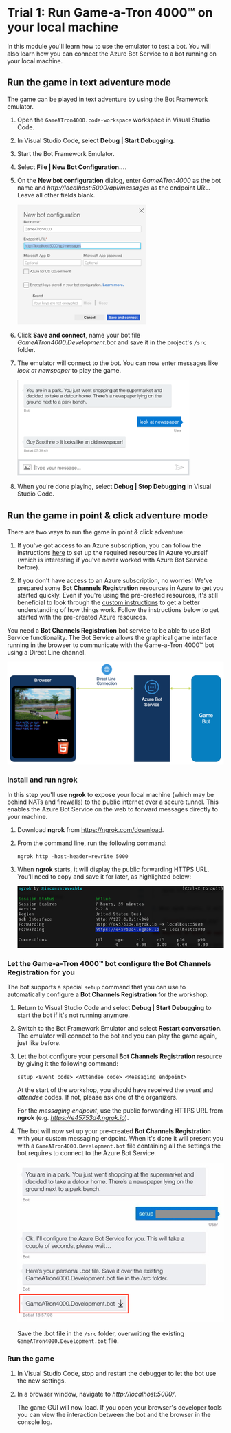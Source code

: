 # Trial 1: Run Game-a-Tron 4000™ on your local machine

In this module you'll learn how to use the emulator to test a bot. You will also learn how you can connect the Azure Bot Service to a bot running on your local machine.

## Run the game in text adventure mode

The game can be played in text adventure by using the Bot Framework emulator.

1. Open the `GameATron4000.code-workspace` workspace in Visual Studio Code.

2. In Visual Studio Code, select **Debug | Start Debugging**.

3. Start the Bot Framework Emulator.

4. Select **File | New Bot Configuration...**.

6. On the **New bot configuration** dialog, enter *GameATron4000* as the bot name and *http://localhost:5000/api/messages* as the endpoint URL. Leave all other fields blank.

    <img src="./images/new-bot-configuration.png" alt="New bot configuration" width="300"/>

7. Click **Save and connect**, name your bot file *GameATron4000.Development.bot* and save it in the project's `/src` folder.

8. The emulator will connect to the bot. You can now enter messages like *look at newspaper* to play the game.

    <img src="./images/text-gameplay.png" alt="Text adventure gameplay" width="400"/>

9. When you're done playing, select **Debug | Stop Debugging** in Visual Studio Code.


## Run the game in point & click adventure mode

There are two ways to run the game in point & click adventure:

1. If you've got access to an Azure subscription, you can follow the instructions [here](./pointclickmode.md) to set up the required resources in Azure yourself (which is interesting if you've never worked with Azure Bot Service before).

2. If you don't have access to an Azure subscription, no worries! We've prepared some **Bot Channels Registration** resources in Azure to get you started quickly. Even if you're using the pre-created resources, it's still beneficial to look through the [custom instructions](./pointclickmode.md) to get a better understanding of how things work. Follow the instructions below to get started with the pre-created Azure resources.

You need a **Bot Channels Registration** bot service to be able to use Bot Service functionality. The Bot Service allows the graphical game interface running in the browser to communicate with the Game-a-Tron 4000™ bot using a Direct Line channel.

<img src="./images/pointclick-overview.png" alt="Point & click mode overview"/>

### Install and run ngrok

In this step you'll use **ngrok** to expose your local machine (which may be behind NATs and firewalls) to the public internet over a secure tunnel. This enables the Azure Bot Service on the web to forward messages directly to your machine.

1. Download **ngrok** from https://ngrok.com/download.

2. From the command line, run the following command:

	```
	ngrok http -host-header=rewrite 5000
	```

3. When **ngrok** starts, it will display the public forwarding HTTPS URL. You’ll need to copy and save it for later, as highlighted below:

    <img src="./images/ngrok.png" alt="ngrok"/>

### Let the Game-a-Tron 4000™ bot configure the Bot Channels Registration for you

The bot supports a special `setup` command that you can use to automatically configure a **Bot Channels Registration** for the workshop.

1. Return to Visual Studio Code and select **Debug | Start Debugging** to start the bot if it's not running anymore.

2. Switch to the Bot Framework Emulator and select **Restart conversation**. The emulator will connect to the bot and you can play the game again, just like before.

3. Let the bot configure your personal **Bot Channels Registration** resource by giving it the following command:

    ```
    setup <Event code> <Attendee code> <Messaging endpoint>
    ```

    At the start of the workshop, you should have received the *event* and *attendee* codes. If not, please ask one of the organizers.

    For the *messaging endpoint*, use the public forwarding HTTPS URL from **ngrok** (e.g. *https://e45753d4.ngrok.io*).

4. The bot will now set up your pre-created **Bot Channels Registration** with your custom messaging endpoint. When it's done it will present you with a `GameATron4000.Development.bot` file containing all the settings the bot requires to connect to the Azure Bot Service.

    <img src="./images/auto-setup.png" alt="Automagic setup"/>

    Save the .bot file in the `/src` folder, overwriting the existing `GameATron4000.Development.bot` file.

### Run the game

1. In Visual Studio Code, stop and restart the debugger to let the bot use the new settings.

2. In a browser window, navigate to *http://localhost:5000/*.

    The game GUI will now load. If you open your browser's developer tools you can view the interaction between the bot and the browser in the console log.